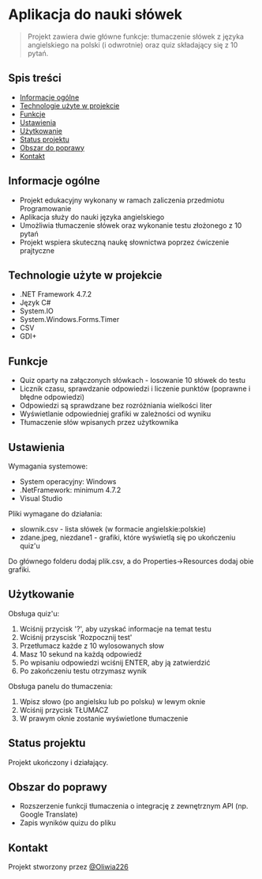 # Aplikacja do nauki słówek
> Projekt zawiera dwie główne funkcje: tłumaczenie słówek z języka angielskiego na polski (i odwrotnie) oraz quiz składający się z 10 pytań.

## Spis treści
* [Informacje ogólne](#informacje-ogólne)
* [Technologie użyte w projekcie](#technologie-użyte-w-projekcie)
* [Funkcje](#funkcje)
* [Ustawienia](#ustawienia)
* [Użytkowanie](#użytkowanie)
* [Status projektu](#status-projektu)
* [Obszar do poprawy](#obszar-do-poprawy)
* [Kontakt](#kontakt)


## Informacje ogólne
- Projekt edukacyjny wykonany w ramach zaliczenia przedmiotu Programowanie
- Aplikacja służy do nauki języka angielskiego
- Umożliwia tłumaczenie słówek oraz wykonanie testu złożonego z 10 pytań
- Projekt wspiera skuteczną naukę słownictwa poprzez ćwiczenie prajtyczne


## Technologie użyte w projekcie
- .NET Framework 4.7.2
- Język C#
- System.IO
- System.Windows.Forms.Timer
- CSV
- GDI+


## Funkcje
- Quiz oparty na załączonych słówkach - losowanie 10 słówek do testu
- Licznik czasu, sprawdzanie odpowiedzi i liczenie punktów (poprawne i błędne odpowiedzi)
- Odpowiedzi są sprawdzane bez rozróżniania wielkości liter
- Wyświetlanie odpowiedniej grafiki w zależności od wyniku
- Tłumaczenie słów wpisanych przez użytkownika


## Ustawienia
Wymagania systemowe:
- System operacyjny: Windows
- .NetFramework: minimum 4.7.2
- Visual Studio

Pliki wymagane do działania:
- slownik.csv - lista słówek (w formacie angielskie:polskie)
- zdane.jpeg, niezdane1 - grafiki, które wyświetlą się po ukończeniu quiz'u

Do głównego folderu dodaj plik.csv, a do Properties->Resources dodaj obie grafiki.

## Użytkowanie
Obsługa quiz'u:
1. Wciśnij przycisk '?', aby uzyskać informacje na temat testu
2. Wciśnij przyscisk 'Rozpocznij test'
3. Przetłumacz każde z 10 wylosowanych słow
4. Masz 10 sekund na każdą odpowiedź
5. Po wpisaniu odpowiedzi wciśnij ENTER, aby ją zatwierdzić
6. Po zakończeniu testu otrzymasz wynik

Obsługa panelu do tłumaczenia:
1. Wpisz słowo (po angielsku lub po polsku) w lewym oknie
2. Wciśnij przycisk TŁUMACZ
3. W prawym oknie zostanie wyświetlone tłumaczenie


## Status projektu
Projekt ukończony i działający.


## Obszar do poprawy
- Rozszerzenie funkcji tłumaczenia o integrację z zewnętrznym API (np. Google Translate)
- Zapis wyników quizu do pliku


## Kontakt
Projekt stworzony przez [@Oliwia226](https://www.Oliwia226.pl/)


